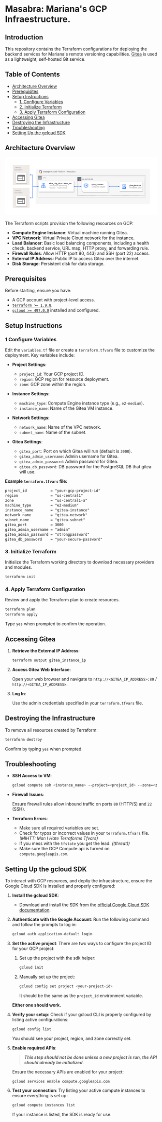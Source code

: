 # Masabra: Mariana's GCP Infraestructure.

## Introduction

This repository contains the Terraform configurations for deploying the backend services for Mariana's remote versioning capabilities. [Gitea](https://gitea.io/en-us/) is used as a lightweight, self-hosted Git service.


## Table of Contents

- [Architecture Overview](#architecture-overview)
- [Prerequisites](#prerequisites)
- [Setup Instructions](#setup-instructions)
  - [1. Configure Variables](#1-configure-variables)
  - [2. Initialize Terraform](#3-initialize-terraform)
  - [3. Apply Terraform Configuration](#4-apply-terraform-configuration)
- [Accessing Gitea](#accessing-gitea)
- [Destroying the Infrastructure](#destroying-the-infrastructure)
- [Troubleshooting](#troubleshooting)
- [Setting Up the gcloud SDK](#setting-up-the-gcloud-sdk)


## Architecture Overview

![GCP-Cloud-Infraestructure](const/masabra.drawio.png)

The Terraform scripts provision the following resources on GCP:

- **Compute Engine Instance**: Virtual machine running Gitea.
- **VPC Network**: Virtual Private Cloud network for the instance.
- **Load Balancer**: Basic load balancing components, including a health check, backend service, URL map, HTTP proxy, and forwarding rule.
- **Firewall Rules**: Allow HTTP (port 80, 443) and SSH (port 22) access.
- **External IP Address**: Public IP to access Gitea over the internet.
- **Disk Storage**: Persistent disk for data storage.

## Prerequisites

Before starting, ensure you have:

- A GCP account with project-level access.
- [`terraform >= 1.9.8`](https://www.terraform.io/downloads.html).
- [`gcloud >= 497.0.0`](https://cloud.google.com/sdk/docs/install) installed and configured.

## Setup Instructions

### 1 Configure Variables

Edit the `variables.tf` file or create a `terraform.tfvars` file to customize the deployment. Key variables include:

- **Project Settings**:
  - `project_id`: Your GCP project ID.
  - `region`: GCP region for resource deployment.
  - `zone`: GCP zone within the region.

- **Instance Settings**:
  - `machine_type`: Compute Engine instance type (e.g., `e2-medium`).
  - `instance_name`: Name of the Gitea VM instance.

- **Network Settings**:
  - `network_name`: Name of the VPC network.
  - `subnet_name`: Name of the subnet.

- **Gitea Settings**:
  - `gitea_port`: Port on which Gitea will run (default is `3000`).
  - `gitea_admin_username`: Admin username for Gitea.
  - `gitea_admin_password`: Admin password for Gitea.
  - `gitea_db_password`: DB password for the PostgreSQL DB that gitea will use.

**Example `terraform.tfvars` file:**

```hcl
project_id           = "your-gcp-project-id"
region               = "us-central1"
zone                 = "us-central1-a"
machine_type         = "e2-medium"
instance_name        = "gitea-instance"
network_name         = "gitea-network"
subnet_name          = "gitea-subnet"
gitea_port           = 3000
gitea_admin_username = "admin"
gitea_admin_password = "strongpassword"
gitea_db_password    = "your-secure-password"
```

### 3. Initialize Terraform

Initialize the Terraform working directory to download necessary providers and modules.

```bash
terraform init
```

### 4. Apply Terraform Configuration

Review and apply the Terraform plan to create resources.

```bash
terraform plan
terraform apply
```

Type `yes` when prompted to confirm the operation.

## Accessing Gitea

1. **Retrieve the External IP Address**:

   ```bash
   terraform output gitea_instance_ip
   ```

2. **Access Gitea Web Interface**:

   Open your web browser and navigate to `http://<GITEA_IP_ADDRESS>:80` / `http://<GITEA_IP_ADDRESS>`.

3. **Log In**:

   Use the admin credentials specified in your `terraform.tfvars` file.

## Destroying the Infrastructure

To remove all resources created by Terraform:

```bash
terraform destroy
```

Confirm by typing `yes` when prompted.

## Troubleshooting

- **SSH Access to VM**:

  ```bash
  gcloud compute ssh <instance_name> --project=<project_id> --zone=<zone>
  ```

- **Firewall Issues**:

  Ensure firewall rules allow inbound traffic on ports `80` (HTTP/S) and `22` (SSH).

- **Terraform Errors**:

  - Make sure all required variables are set.
  - Check for typos or incorrect values in your `terraform.tfvars` file. _(MIHTT: Man I Hate Terraforms Tfvars)_
  - If you mess with the `tfstate` you get the lead. _((threat))_
  - Make sure the GCP Compute api is turned on `compute.googleapis.com`.

## Setting Up the gcloud SDK

To interact with GCP resources, and depliy the infraestructure, ensure the Google Cloud SDK is installed and properly configured:

1. **Install the gcloud SDK**:
   - Download and install the SDK from the [official Google Cloud SDK documentation](https://cloud.google.com/sdk/docs/install).

2. **Authenticate with the Google Account**:
   Run the following command and follow the prompts to log in:

   ```bash
   gcloud auth application-default login
   ```

3. **Set the active project**:
   There are two ways to configure the project ID for your GCP project:
  
   1. Set up the project with the sdk helper:
      ```bash
      gcloud init
      ```

   2. Manually set up the project:
      ```bash
      gcloud config set project <your-project-id>
      ```
      It should be the same as the `project_id` environment variable.

    **Either one should work.**

4. **Verify your setup**:
   Check if your gcloud CLI is properly configured by listing active configurations:

   ```bash
   gcloud config list
   ```

   You should see your project, region, and zone correctly set.

5. **Enable required APIs**:
   > _**This step should not be done unless a new project is run, the API should already be initialized**_. 
   
   Ensure the necessary APIs are enabled for your project:

   ```bash
   gcloud services enable compute.googleapis.com
   ```

6. **Test your connection**:
   Try listing your active compute instances to ensure everything is set up:

   ```bash
   gcloud compute instances list
   ```

   If your instance is listed, the SDK is ready for use.
